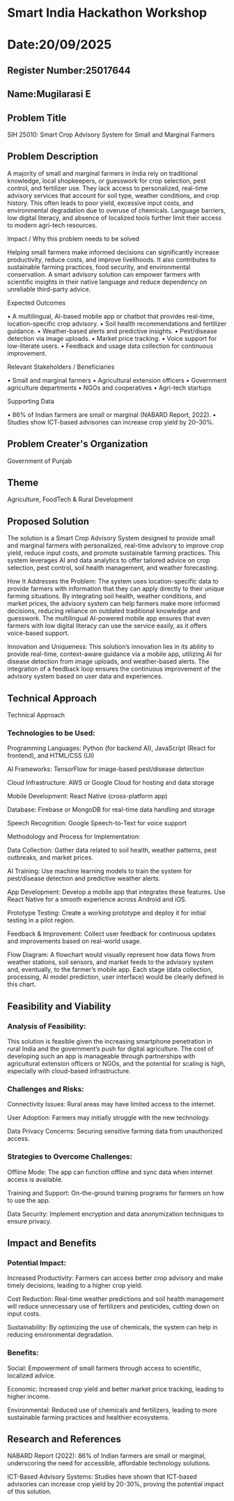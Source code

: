 # Smart India Hackathon Workshop
# Date:20/09/2025
## Register Number:25017644
## Name:Mugilarasi E
## Problem Title
SIH 25010: Smart Crop Advisory System for Small and Marginal Farmers
## Problem Description
A majority of small and marginal farmers in India rely on traditional knowledge, local shopkeepers, or guesswork for crop selection, pest control, and fertilizer use. They lack access to personalized, real-time advisory services that account for soil type, weather conditions, and crop history. This often leads to poor yield, excessive input costs, and environmental degradation due to overuse of chemicals. Language barriers, low digital literacy, and absence of localized tools further limit their access to modern agri-tech resources.

Impact / Why this problem needs to be solved

Helping small farmers make informed decisions can significantly increase productivity, reduce costs, and improve livelihoods. It also contributes to sustainable farming practices, food security, and environmental conservation. A smart advisory solution can empower farmers with scientific insights in their native language and reduce dependency on unreliable third-party advice.

Expected Outcomes

• A multilingual, AI-based mobile app or chatbot that provides real-time, location-specific crop advisory.
• Soil health recommendations and fertilizer guidance.
• Weather-based alerts and predictive insights.
• Pest/disease detection via image uploads.
• Market price tracking.
• Voice support for low-literate users.
• Feedback and usage data collection for continuous improvement.

Relevant Stakeholders / Beneficiaries

• Small and marginal farmers
• Agricultural extension officers
• Government agriculture departments
• NGOs and cooperatives
• Agri-tech startups

Supporting Data

• 86% of Indian farmers are small or marginal (NABARD Report, 2022).
• Studies show ICT-based advisories can increase crop yield by 20–30%.

## Problem Creater's Organization
Government of Punjab

## Theme
Agriculture, FoodTech & Rural Development

## Proposed Solution
The solution is a Smart Crop Advisory System designed to provide small and marginal farmers with personalized, real-time advisory to improve crop yield, reduce input costs, and promote sustainable farming practices. This system leverages AI and data analytics to offer tailored advice on crop selection, pest control, soil health management, and weather forecasting.

How It Addresses the Problem:
The system uses location-specific data to provide farmers with information that they can apply directly to their unique farming situations. By integrating soil health, weather conditions, and market prices, the advisory system can help farmers make more informed decisions, reducing reliance on outdated traditional knowledge and guesswork. The multilingual AI-powered mobile app ensures that even farmers with low digital literacy can use the service easily, as it offers voice-based support.

Innovation and Uniqueness:
This solution’s innovation lies in its ability to provide real-time, context-aware guidance via a mobile app, utilizing AI for disease detection from image uploads, and weather-based alerts. The integration of a feedback loop ensures the continuous improvement of the advisory system based on user data and experiences.

## Technical Approach
Technical Approach

<h3>Technologies to be Used:</h3>

Programming Languages: Python (for backend AI), JavaScript (React for frontend), and HTML/CSS (UI)

AI Frameworks: TensorFlow for image-based pest/disease detection

Cloud Infrastructure: AWS or Google Cloud for hosting and data storage

Mobile Development: React Native (cross-platform app)

Database: Firebase or MongoDB for real-time data handling and storage

Speech Recognition: Google Speech-to-Text for voice support

Methodology and Process for Implementation:

Data Collection: Gather data related to soil health, weather patterns, pest outbreaks, and market prices.

AI Training: Use machine learning models to train the system for pest/disease detection and predictive weather alerts.

App Development: Develop a mobile app that integrates these features. Use React Native for a smooth experience across Android and iOS.

Prototype Testing: Create a working prototype and deploy it for initial testing in a pilot region.

Feedback & Improvement: Collect user feedback for continuous updates and improvements based on real-world usage.

Flow Diagram:
A flowchart would visually represent how data flows from weather stations, soil sensors, and market feeds to the advisory system and, eventually, to the farmer’s mobile app. Each stage (data collection, processing, AI model prediction, user interface) would be clearly defined in this chart.





## Feasibility and Viability
<h3>Analysis of Feasibility:</h3>
This solution is feasible given the increasing smartphone penetration in rural India and the government’s push for digital agriculture. The cost of developing such an app is manageable through partnerships with agricultural extension officers or NGOs, and the potential for scaling is high, especially with cloud-based infrastructure.

<h3>Challenges and Risks:</h3>

Connectivity Issues: Rural areas may have limited access to the internet.

User Adoption: Farmers may initially struggle with the new technology.

Data Privacy Concerns: Securing sensitive farming data from unauthorized access.

<h3>Strategies to Overcome Challenges:</h3>

Offline Mode: The app can function offline and sync data when internet access is available.

Training and Support: On-the-ground training programs for farmers on how to use the app.

Data Security: Implement encryption and data anonymization techniques to ensure privacy.

## Impact and Benefits
<h3>Potential Impact:</h3>


Increased Productivity: Farmers can access better crop advisory and make timely decisions, leading to a higher crop yield.

Cost Reduction: Real-time weather predictions and soil health management will reduce unnecessary use of fertilizers and pesticides, cutting down on input costs.

Sustainability: By optimizing the use of chemicals, the system can help in reducing environmental degradation.

<h3>Benefits:</h3>

Social: Empowerment of small farmers through access to scientific, localized advice.

Economic: Increased crop yield and better market price tracking, leading to higher income.

Environmental: Reduced use of chemicals and fertilizers, leading to more sustainable farming practices and healthier ecosystems.

## Research and References
NABARD Report (2022): 86% of Indian farmers are small or marginal, underscoring the need for accessible, affordable technology solutions.

ICT-Based Advisory Systems: Studies have shown that ICT-based advisories can increase crop yield by 20-30%, proving the potential impact of this solution.
